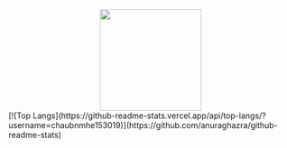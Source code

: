 <div align="center">
    <img height="180em" src="https://github-readme-stats.vercel.app/api?username=chaubnmhe153019&show_icons=true&hide_border=true&&count_private=true&include_all_commits=true&theme=gruvbox"/>


</div>
[![Top Langs](https://github-readme-stats.vercel.app/api/top-langs/?username=chaubnmhe153019)](https://github.com/anuraghazra/github-readme-stats)
